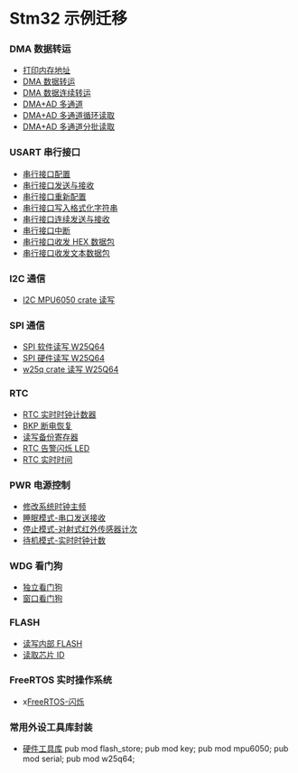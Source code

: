 # Stm32 示例迁移

### DMA 数据转运

- [打印内存地址](./app/dma/print_memory_address)
- [DMA 数据转运](./app/dma/dma_data_transfer)
- [DMA 数据连续转运](./app/dma/dma_data_continuous_transfer)
- [DMA+AD 多通道](./app/dma/scan_dma_and_ad_multichannel)
- [DMA+AD 多通道循环读取](./app/dma/scan_dma_and_ad_multichannel_loop)
- [DMA+AD 多通道分批读取](./app/dma/scan_dma_and_ad_multichannel_peek)

### USART 串行接口

- [串行接口配置](./app/usart/serial_config)
- [串行接口发送与接收](./app/usart/serial_tx_and_rx)
- [串行接口重新配置](./app/usart/serial_reconfigure)
- [串行接口写入格式化字符串](./app/usart/serial_fmt)
- [串行接口连续发送与接收](./app/usart/serial_continuous_tx_and_rx)
- [串行接口中断](./app/usart/serial_interrupt_idle)
- [串行接口收发 HEX 数据包](./app/usart/serial_hex_packet)
- [串行接口收发文本数据包](./app/usart/serial_text_packet)

### I2C 通信

- [I2C MPU6050 crate 读写](./app/i2c/i2c_mpu6050_crate)

### SPI 通信

- [SPI 软件读写 W25Q64](./app/spi/spi_soft_w25q64)
- [SPI 硬件读写 W25Q64](./app/spi/spi_hard_w25q64)
- [w25q crate 读写 W25Q64](./app/spi/spi_w25q_crate)

### RTC

- [RTC 实时时钟计数器](./app/rtc/rtc_counter)
- [BKP 断电恢复](./app/rtc/rtc_bkp)
- [读写备份寄存器](./app/rtc/rtc_bkp_dyn_data)
- [RTC 告警闪烁 LED](./app/rtc/rtc_alarm_blinky)
- [RTC 实时时间](./app/rtc/rtc_time)

### PWR 电源控制

- [修改系统时钟主频](./app/pwr/syst_freq)
- [睡眠模式-串口发送接收](./app/pwr/sleep_mode_serial_tx_and_rx)
- [停止模式-对射式红外传感器计次](./app/pwr/stop_mode_infrared_sensor_count)
- [待机模式-实时时钟计数](./app/pwr/standby_mode_rtc_counter)

### WDG 看门狗

- [独立看门狗](./app/wdg/iwdg)
- [窗口看门狗](./app/wdg/wwdg)

### FLASH

- [读写内部 FLASH](./app/flash/internal_flash)
- [读取芯片 ID](./app/flash/read_chip_id)

### FreeRTOS 实时操作系统

- x[FreeRTOS-闪烁](./app/free_rtos/free_rtos_blinky)

### 常用外设工具库封装

- [硬件工具库](./core/hardware)
  pub mod flash_store;
  pub mod key;
  pub mod mpu6050;
  pub mod serial;
  pub mod w25q64;
